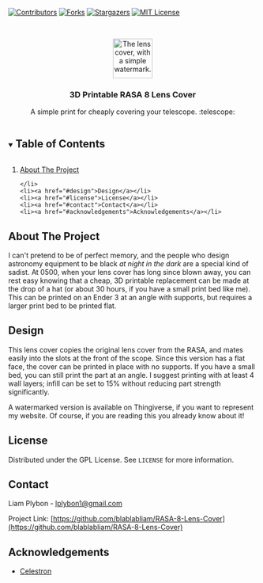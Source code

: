 

<!-- PROJECT SHIELDS -->
<!--
*** I'm using markdown "reference style" links for readability.
*** Reference links are enclosed in brackets [ ] instead of parentheses ( ).
*** See the bottom of this document for the declaration of the reference variables
*** for contributors-url, forks-url, etc. This is an optional, concise syntax you may use.
*** https://www.markdownguide.org/basic-syntax/#reference-style-links
-->
[![Contributors][contributors-shield]][contributors-url]
[![Forks][forks-shield]][forks-url]
[![Stargazers][stars-shield]][stars-url]
[![MIT License][license-shield]][license-url]



<!-- PROJECT LOGO -->
<br />
<p align="center">
  <a href="https://github.com/blablabliam/RASA-8-Lens-Cover">
    <img src="images/export.jpg" alt="The lens cover, with a simple watermark." width="80" height="80">
  </a>

  <h3 align="center">3D Printable RASA 8 Lens Cover</h3>

  <p align="center">
    A simple print for cheaply covering your telescope. :telescope: 
  </p>
</p>



<!-- TABLE OF CONTENTS -->
<details open="open">
  <summary><h2 style="display: inline-block">Table of Contents</h2></summary>
  <ol>
    <li>
      <a href="#about-the-project">About The Project</a>

    </li>
    <li><a href="#design">Design</a></li>
    <li><a href="#license">License</a></li>
    <li><a href="#contact">Contact</a></li>
    <li><a href="#acknowledgements">Acknowledgements</a></li>
  </ol>
</details>



<!-- ABOUT THE PROJECT -->
## About The Project

I can't pretend to be of perfect memory, and the people who design astronomy equipment to be black *at night in the dark* are a special kind of sadist. At 0500, when your lens cover has long since blown away, you can rest easy knowing that a cheap, 3D printable replacement can be made at the drop of a hat (or about 30 hours, if you have a small print bed like me). This can be printed on an Ender 3 at an angle with supports, but requires a larger print bed to be printed flat. 


<!-- DESIGN DESCRIPTION -->
## Design

This lens cover copies the original lens cover from the RASA, and mates easily into the slots at the front of the scope. Since this version has a flat face, the cover can be printed in place with no supports. If you have a small bed, you can still print the part at an angle. I suggest printing with at least 4 wall layers; infill can be set to 15% without reducing part strength significantly. 

A watermarked version is available on Thingiverse, if you want to represent my website. Of course, if you are reading this you already know about it! 

<!-- LICENSE -->
## License

Distributed under the GPL License. See `LICENSE` for more information.



<!-- CONTACT -->
## Contact

Liam Plybon - lplybon1@gmail.com

Project Link: [https://github.com/blablabliam/RASA-8-Lens-Cover](https://github.com/blablabliam/RASA-8-Lens-Cover)



<!-- ACKNOWLEDGEMENTS -->
## Acknowledgements

* [Celestron](https://www.celestron.com/)




<!-- MARKDOWN LINKS & IMAGES -->
<!-- https://www.markdownguide.org/basic-syntax/#reference-style-links -->
[contributors-shield]: https://img.shields.io/github/contributors/blablabliam/RASA-8-Lens-Cover.svg?style=for-the-badge
[contributors-url]: https://github.com/blablabliam/RASA-8-Lens-Cover/graphs/contributors
[forks-shield]: https://img.shields.io/github/forks/blablabliam/RASA-8-Lens-Cover.svg?style=for-the-badge
[forks-url]: https://github.com/blablabliam/RASA-8-Lens-Cover/network/members
[stars-shield]: https://img.shields.io/github/stars/blablabliam/RASA-8-Lens-Cover.svg?style=for-the-badge
[stars-url]: https://github.com/blablabliam/RASA-8-Lens-Cover/stargazers
[issues-shield]: https://img.shields.io/github/issues/blablabliam/RASA-8-Lens-Cover.svg?style=for-the-badge
[issues-url]: https://github.com/blablabliam/RASA-8-Lens-Cover/issues
[license-shield]: https://img.shields.io/github/license/blablabliam/RASA-8-Lens-Cover.svg?style=for-the-badge
[license-url]: https://github.com/blablabliam/RASA-8-Lens-Cover/blob/master/LICENSE.txt
